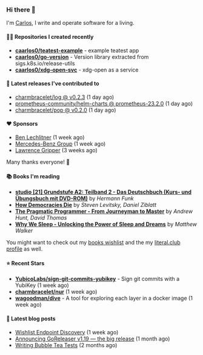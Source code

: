### Hi there 👋

I'm [Carlos](https://caarlos0.dev), I write and operate software for a living.

#### 👨‍💻 Repositories I created recently
- **[caarlos0/teatest-example](https://github.com/caarlos0/teatest-example)** - example teatest app
- **[caarlos0/go-version](https://github.com/caarlos0/go-version)** - Version library extracted from sigs.k8s.io/release-utils
- **[caarlos0/xdg-open-svc](https://github.com/caarlos0/xdg-open-svc)** - xdg-open as a service

#### 🚀 Latest releases I've contributed to


- [charmbracelet/log @ v0.2.3](https://github.com/charmbracelet/log/releases/tag/v0.2.3) (1 day ago)
- [prometheus-community/helm-charts @ prometheus-23.2.0](https://github.com/prometheus-community/helm-charts/releases/tag/prometheus-23.2.0) (1 day ago)
- [charmbracelet/pop @ v0.2.0](https://github.com/charmbracelet/pop/releases/tag/v0.2.0) (1 day ago)

#### ❤️ Sponsors
- [Ben Lechlitner](https://github.com/asphaltbuffet) (1 week ago)
- [Mercedes-Benz Group](https://github.com/mercedes-benz) (1 week ago)
- [Lawrence Gripper](https://github.com/lawrencegripper) (3 weeks ago)

Many thanks everyone! 🙏

#### 📚 Books I'm reading
- **[studio [21] Grundstufe A2: Teilband 2 - Das Deutschbuch (Kurs- und Übungsbuch mit DVD-ROM)](https://literal.club/caarlos0/book/hermann-funk-studio-21-grundstufe-a2-teilband-2-das-deutschbuch-kurs-und-ubungsbuch-mit-dvd-rom-9zuoy)** by _Hermann Funk_
- **[How Democracies Die](https://literal.club/caarlos0/book/how-democracies-die-5395k)** by _Steven Levitsky, Daniel Ziblatt_
- **[The Pragmatic Programmer - From Journeyman to Master](https://literal.club/caarlos0/book/andrew-hunt-david-thomas-the-pragmatic-programmer-7eoqj)** by _Andrew Hunt, David Thomas_
- **[Why We Sleep - Unlocking the Power of Sleep and Dreams](https://literal.club/caarlos0/book/why-we-sleep-nq5c9)** by _Matthew Walker_

You might want to check out my [books
wishlist](https://www.amazon.com.br/hz/wishlist/ls/EB8P7VS717SV) and the my
[literal.club profile](https://literal.club/caarlos0) as well.

#### ⭐ Recent Stars
- **[YubicoLabs/sign-git-commits-yubikey](https://github.com/YubicoLabs/sign-git-commits-yubikey)** - Sign git commits with a YubiKey (1 week ago)
- **[charmbracelet/nur](https://github.com/charmbracelet/nur)** (1 week ago)
- **[wagoodman/dive](https://github.com/wagoodman/dive)** - A tool for exploring each layer in a docker image (1 week ago)

#### 📄 Latest blog posts
- [Wishlist Endpoint Discovery](https://carlosbecker.com/posts/wishlist-sd/) (1 week ago)
- [Announcing GoReleaser v1.19 — the big release](https://carlosbecker.com/posts/goreleaser-v1.19/) (1 month ago)
- [Writing Bubble Tea Tests](https://carlosbecker.com/posts/teatest/) (2 months ago)
